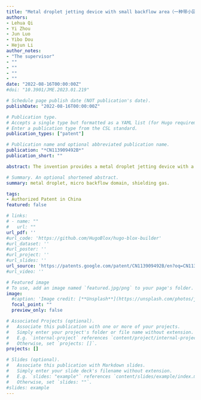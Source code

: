 ```yaml
---
title: "Metal droplet jetting device with small backflow area（一种带小回流区的金属微滴喷射装置）"
authors:
- Lehua Qi
- Yi Zhou
- Jun Luo
- Yibo Dou
- Hejun Li
author_notes:
- "The supervisor"
- ""
- ""
- ""
- ""
date: "2022-08-16T00:00:00Z"
#doi: "10.3901/JME.2023.01.219"

# Schedule page publish date (NOT publication's date).
publishDate: "2022-08-16T00:00:00Z"

# Publication type.
# Accepts a single type but formatted as a YAML list (for Hugo requirements).
# Enter a publication type from the CSL standard.
publication_types: ["patent"]

# Publication name and optional abbreviated publication name.
publication: "*CN113909492B*"
publication_short: ""

abstract: The invention provides a metal droplet jetting device with a small backflow area, which solves the technical problems that a side-blowing type protective airflow generating assembly in the existing metal droplet jetting device has strong interference effect on the jetting flight process of metal droplets, and the existing annular jet type protective airflow generating assembly has a larger backflow area. The device's protection gas runner comprises protection gas equipartition section runner and protection gas effect section runner, and protection gas effect section runner comprises annular jet district I and side-blown district II, and the protection gas is the gas homogenizing effect through protection gas equipartition section runner earlier, and the second flow makes protection gas flow direction unanimous with the liquid drop whereabouts direction through protection gas effect section runner annular jet district I, and the low-angle aggregation effect that passes through protection gas effect section runner side-blown district II finally reaches near the nozzle to be used for the low oxygen protection of metal liquid drop.

# Summary. An optional shortened abstract.
summary: metal droplet, micro backflow domain, shielding gas.

tags:
- Authorized Patent in China
featured: false

# links:
# - name: ""
#   url: ""
url_pdf: ''
#url_code: 'https://github.com/HugoBlox/hugo-blox-builder'
#url_dataset: ''
#url_poster: ''
#url_project: ''
#url_slides: ''
url_source: 'https://patents.google.com/patent/CN113909492B/en?oq=CN113909492B'
#url_video: ''

# Featured image
# To use, add an image named `featured.jpg/png` to your page's folder. 
image:
  #caption: 'Image credit: [**Unsplash**](https://unsplash.com/photos/jdD8gXaTZsc)'
  focal_point: ""
  preview_only: false

# Associated Projects (optional).
#   Associate this publication with one or more of your projects.
#   Simply enter your project's folder or file name without extension.
#   E.g. `internal-project` references `content/project/internal-project/index.md`.
#   Otherwise, set `projects: []`.
projects: []

# Slides (optional).
#   Associate this publication with Markdown slides.
#   Simply enter your slide deck's filename without extension.
#   E.g. `slides: "example"` references `content/slides/example/index.md`.
#   Otherwise, set `slides: ""`.
#slides: example
---
```


<!-- {{% callout note %}}
Click the *Cite* button above to demo the feature to enable visitors to import publication metadata into their reference management software.
{{% /callout %}}

{{% callout note %}}
Create your slides in Markdown - click the *Slides* button to check out the example.
{{% /callout %}}

Add the publication's **full text** or **supplementary notes** here. You can use rich formatting such as including [code, math, and images](https://docs.hugoblox.com/content/writing-markdown-latex/). -->
